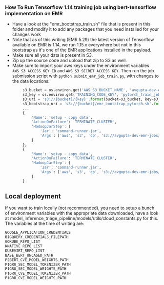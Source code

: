 ### How To Run Tensorflow 1.14 training job using bert-tensorflow implementation on EMR

* Have a look at the "emr_bootstrap_train.sh" file that is present in this folder and modify it
to add any packages that you need installed for your changes work
* Note that as of this writing (EMR 5.29) the latest version of Tensorflow available on EMR is 1.14,
we run 1.15.x everywhere but not in this bootstrap as it's one of the EMR applications installed in the payload.
* Make sure all your data is present in S3.
* Zip up the source code and upload that zip to S3 as well.
* Make sure to import your aws keys under the environment variables `AWS_S3_ACCESS_KEY_ID` and `AWS_S3_SECRET_ACCESS_KEY`.
Then run the job submission script with `python submit_emr_job_train.py`, with changes to the data locations:

```python
        s3_bucket = os.environ.get('AWS_S3_BUCKET_NAME', 'avgupta-dev-emr-jobs') # Change these
        s3_key = os.environ.get('TRAINING_CODE_KEY', 'pytorch_train_job.zip')
        s3_uri = 's3://{bucket}/{key}'.format(bucket=s3_bucket, key=s3_key)
        s3_bootstrap_uri = 's3://{bucket}/emr_bootstrap_pytorch.sh'.format(bucket=s3_bucket)
        ...
        {
            'Name': 'setup - copy data',
            'ActionOnFailure': 'TERMINATE_CLUSTER',
            'HadoopJarStep': {
                'Jar': 'command-runner.jar',
                'Args': ['aws', 's3', 'cp', 's3://avgupta-dev-emr-jobs/train.tsv', '/home/hadoop/'] # Change this
            }
        },
        {
            'Name': 'setup - copy data',
            'ActionOnFailure': 'TERMINATE_CLUSTER',
            'HadoopJarStep': {
                'Jar': 'command-runner.jar',
                'Args': ['aws', 's3', 'cp', 's3://avgupta-dev-emr-jobs/dev.tsv', '/home/hadoop/'] # Change this.
            }
        }
```

## Local deployment

If you want to train locally (not recommended), you need to setup a bunch of environment variables
with the appropriate data downloaded, have a look at model_inference_triage_pipeline/models/utils/cloud_constants.py for this.
The variables at the time of writing are:
```python
GOOGLE_APPLICATION_CREDENTIALS
BIGQUERY_CREDENTIALS_FILEPATH
GOKUBE_REPO_LIST
KNATIVE_REPO_LIST
KUBEVIRT_REPO_LIST
BASE_BERT_UNCASED_PATH
P2BERT_CVE_MODEL_WEIGHTS_PATH
P1GRU_SEC_MODEL_TOKENIZER_PATH
P1GRU_SEC_MODEL_WEIGHTS_PATH
P1GRU_CVE_MODEL_TOKENIZER_PATH
P1GRU_CVE_MODEL_WEIGHTS_PATH
```